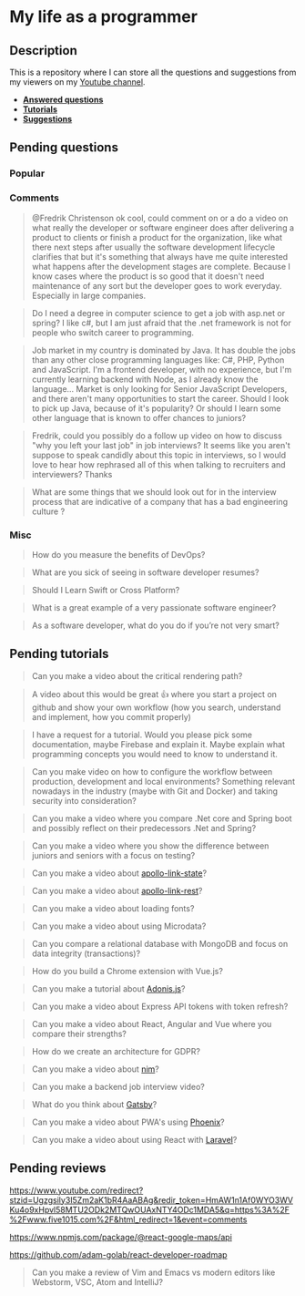 # My life as a programmer

## Description

This is a repository where I can store all the 
questions and suggestions from my viewers on my [Youtube channel](https://www.youtube.com/user/Fidde12345).

* **[Answered questions](https://www.youtube.com/playlist?list=PLBAZWBMYeVYjXogYQDd1rwVI0c5YoioqU)**
* **[Tutorials](./tutorials.md)**
* **[Suggestions](./suggestions.md)**

## Pending questions

### Popular

### Comments

> @Fredrik Christenson ok cool, could comment on or a do a video on what really the developer or software engineer does after delivering a product to clients or finish a product for the organization, like what there next steps after usually the software development lifecycle clarifies that but it's something that always have me quite interested what happens after the development stages are complete. Because I know cases where the product is so good that it doesn't need maintenance of any sort but the developer goes to work everyday. Especially in large companies.

> Do I need a degree in computer science to get a job with asp.net or spring? I like c#, but I am just afraid that the .net framework is not for people who switch career to programming.

> Job market in my country is dominated by Java. It has double the jobs than any other close programming languages like: C#, PHP, Python and JavaScript. I'm a frontend developer, with no experience, but I'm currently learning backend with Node, as I already know the language...
Market is only looking for Senior JavaScript Developers, and there aren't many opportunities to start the career. Should I look to pick up Java, because of it's popularity? Or should I learn some other language that is known to offer chances to juniors?

> Fredrik, could you possibly do a follow up video on how to discuss "why you left your last job" in job interviews? It seems like you aren't suppose to speak candidly about this topic in interviews, so I would love to hear how rephrased all of this when talking to recruiters and interviewers? Thanks

> What are some things that we should look out for in the interview process that are indicative of a company that has a bad engineering culture ?

### Misc

> How do you measure the benefits of DevOps?

> What are you sick of seeing in software developer resumes?

> Should I Learn Swift or Cross Platform?

> What is a great example of a very passionate software engineer?

> As a software developer, what do you do if you’re not very smart?

## Pending tutorials

> Can you make a video about the critical rendering path?

> A video about this would be great 👍 where you start a project on github and show your own workflow (how you search, understand and implement, how you commit properly) 

> I have a request for a tutorial. Would you please pick some documentation, maybe Firebase and explain it. Maybe explain what programming concepts you would need to know to understand it.

> Can you make video on how to configure the workflow between production, development and local environments? Something relevant nowadays in the industry (maybe with Git and Docker) and taking security into consideration?

> Can you make a video where you compare .Net core and Spring boot and possibly reflect on their predecessors .Net and Spring?

> Can you make a video where you show the difference between juniors and seniors with a focus on testing?

> Can you make a video about [apollo-link-state](https://www.apollographql.com/docs/link/links/state.html)?

> Can you make a video about [apollo-link-rest](https://www.apollographql.com/docs/link/links/rest.html)?

> Can you make a video about loading fonts?

> Can you make a video about using Microdata?

> Can you compare a relational database with MongoDB and focus on data integrity (transactions)?

> How do you build a Chrome extension with Vue.js?

> Can you make a tutorial about [Adonis.js](https://adonisjs.com/)?

> Can you make a video about Express API tokens with token refresh?

> Can you make a video about React, Angular and Vue where you compare their strengths?

> How do we create an architecture for GDPR?

> Can you make a video about [nim](https://nim-lang.org/)?

> Can you make a backend job interview video?

> What do you think about [Gatsby](https://www.gatsbyjs.org/docs/)?

> Can you make a video about PWA's using [Phoenix](http://phoenixframework.org)?

> Can you make a video about using React with [Laravel](https://laravel.com/)?

## Pending reviews

https://www.youtube.com/redirect?stzid=Ugzgsily3I5Zm2aK1bR4AaABAg&redir_token=HmAW1n1Af0WYO3WVKu4o9xHpvl58MTU2ODk2MTQwOUAxNTY4ODc1MDA5&q=https%3A%2F%2Fwww.five1015.com%2F&html_redirect=1&event=comments

https://www.npmjs.com/package/@react-google-maps/api

https://github.com/adam-golab/react-developer-roadmap

> Can you make a review of Vim and Emacs vs modern editors like Webstorm, VSC, Atom and IntelliJ?
